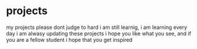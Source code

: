 # projects
my projects
please dont judge to hard i am still learnig, i am learning every day i am alwasy updating these projects
i hope you like what you see, and if you are a fellow student i hope that you get inspired
